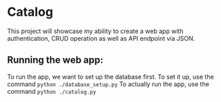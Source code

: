 # Catalog

This project will showcase my ability to create a web app with 
authentication, CRUD operation as well as API endpoint via JSON.

## Running the web app:
To run the app, we want to set up the database first. To set it up, use 
the command `python ./database_setup.py`
To actually run the app, use the command `python ./catalog.py`

